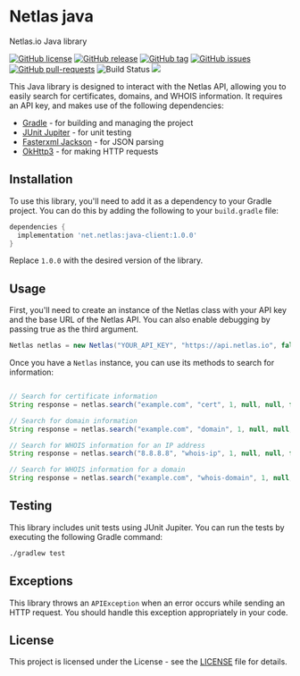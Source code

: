 # Netlas java
Netlas.io Java library

[![GitHub license](https://img.shields.io/github/license/michael2to3/netlas-java)](https://github.com/michael2to3/netlas-java/blob/master/LICENSE)
[![GitHub release](https://img.shields.io/github/release/michael2to3/netlas-java.svg)](https://GitHub.com/michael2to3/netlas-java/releases/)
[![GitHub tag](https://img.shields.io/github/tag/michael2to3/netlas-java.svg)](https://GitHub.com/michael2to3/netlas-java/tags/)
[![GitHub issues](https://img.shields.io/github/issues/michael2to3/netlas-java.svg)](https://GitHub.com/michael2to3/netlas-java/issues/)
[![GitHub pull-requests](https://img.shields.io/github/issues-pr/michael2to3/netlas-java.svg)](https://GitHub.com/michael2to3/netlas-java/pull/)
![Build Status](https://img.shields.io/github/actions/workflow/status/michael2to3/netlas-java/build.yml?branch=main)
[![](https://jitpack.io/v/michael2to3/netlas-java.svg)](https://jitpack.io/#michael2to3/netlas-java)

This Java library is designed to interact with the Netlas API, allowing you to easily search for certificates, domains, and WHOIS information. It requires an API key, and makes use of the following dependencies:

- [Gradle](https://gradle.org/) - for building and managing the project
- [JUnit Jupiter](https://junit.org/) - for unit testing
- [Fasterxml Jackson](https://fasterxml.github.io/jackson-databind/) - for JSON parsing
- [OkHttp3](https://square.github.io/okhttp/) - for making HTTP requests

## Installation

To use this library, you'll need to add it as a dependency to your Gradle project. You can do this by adding the following to your `build.gradle` file:

```groovy
dependencies {
  implementation 'net.netlas:java-client:1.0.0'
}
```

Replace `1.0.0` with the desired version of the library.
## Usage

First, you'll need to create an instance of the Netlas class with your API key and the base URL of the Netlas API. You can also enable debugging by passing true as the third argument.

```java
Netlas netlas = new Netlas("YOUR_API_KEY", "https://api.netlas.io", false);
```
Once you have a `Netlas` instance, you can use its methods to search for information:

```java

// Search for certificate information
String response = netlas.search("example.com", "cert", 1, null, null, false);

// Search for domain information
String response = netlas.search("example.com", "domain", 1, null, null, false);

// Search for WHOIS information for an IP address
String response = netlas.search("8.8.8.8", "whois-ip", 1, null, null, false);

// Search for WHOIS information for a domain
String response = netlas.search("example.com", "whois-domain", 1, null, null, false);
```

## Testing

This library includes unit tests using JUnit Jupiter. You can run the tests by executing the following Gradle command:

```bash
./gradlew test
```

## Exceptions

This library throws an `APIException` when an error occurs while sending an HTTP request. You should handle this exception appropriately in your code.

## License

This project is licensed under the License - see the [LICENSE](https://github.com/michael2to3/netlas-java) file for details.
